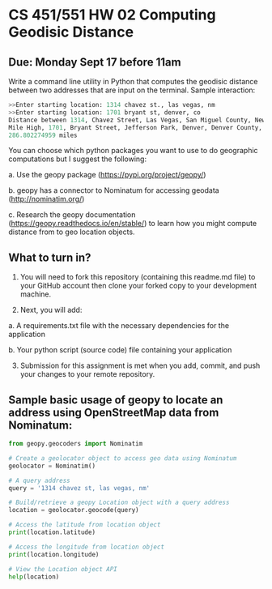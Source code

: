 # CS 451/551 HW 02 Computing Geodisic Distance

## Due: Monday Sept 17 before 11am
Write a command line utility in Python that computes the geodisic distance between two addresses that are input on the terminal. Sample interaction:

```python
>>Enter starting location: 1314 chavez st., las vegas, nm
>>Enter starting location: 1701 bryant st, denver, co
Distance between 1314, Chavez Street, Las Vegas, San Miguel County, New Mexico, 87701, USA and
Mile High, 1701, Bryant Street, Jefferson Park, Denver, Denver County, Colorado, 80204, USA is
286.802274959 miles
```
You can choose which python packages you want to use to do geographic computations but I suggest the following:

a. Use the geopy package (https://pypi.org/project/geopy/)

b. geopy has a connector to Nominatum for accessing geodata (http://nominatim.org/)

c. Research the geopy documentation (https://geopy.readthedocs.io/en/stable/) to learn how you might compute distance from to geo location objects.

## What to turn in?

1. You will need to fork this repository (containing this readme.md file) to your GitHub account then clone your forked copy to your development machine.

2. Next, you will add:

a. A requirements.txt file with the necessary dependencies for the application

b. Your python script (source code) file containing your application

3. Submission for this assignment is met when you add, commit, and push your changes to your remote repository.


## Sample basic usage of geopy to locate an address using OpenStreetMap data from Nominatum:

```python
from geopy.geocoders import Nominatim

# Create a geolocator object to access geo data using Nominatum
geolocator = Nominatim()

# A query address
query = '1314 chavez st, las vegas, nm'

# Build/retrieve a geopy Location object with a query address
location = geolocator.geocode(query)

# Access the latitude from location object
print(location.latitude)

# Access the longitude from location object
print(location.longitude)

# View the Location object API
help(location)
```

